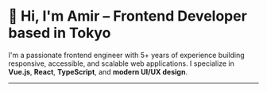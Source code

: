 # 👋 Hi, I'm Amir – Frontend Developer based in Tokyo

I'm a passionate frontend engineer with 5+ years of experience building responsive, accessible, and scalable web applications. I specialize in **Vue.js**, **React**, **TypeScript**, and **modern UI/UX design**.

---

